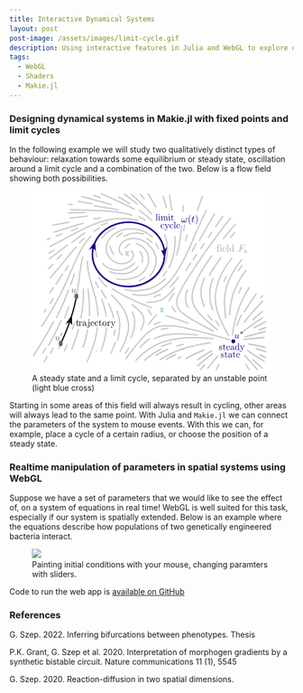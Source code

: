 ```yaml
---
title: Interactive Dynamical Systems
layout: post
post-image: /assets/images/limit-cycle.gif
description: Using interactive features in Julia and WebGL to explore qualitative behaviours in dynamical systems.
tags:
  - WebGL
  - Shaders
  - Makie.jl
---
```


### Designing dynamical systems in Makie.jl with fixed points and limit cycles

In the following example we will study two qualitatively distinct types of behaviour: relaxation towards some equilibrium or steady state, oscillation around a limit cycle and a combination of the two. Below is a flow field showing both possibilities.

<figure>
  <img src="/assets/images/dynamical-system.png"/>
  <figcaption>A steady state and a limit cycle, separated by an unstable point (light blue cross)</figcaption>
</figure>

Starting in some areas of this field will always result in cycling, other areas will always lead to the same point. With Julia and `Makie.jl` we can connect the parameters of the system to mouse events. With this we can, for example, place a cycle of a certain radius, or choose the position of a steady state.

### Realtime manipulation of parameters in spatial systems using WebGL

Suppose we have a set of parameters that we would like to see the effect of, on a system of equations in real time! WebGL is well suited for this task, especially if our system is spatially extended. Below is an example where the equations describe how populations of two genetically engineered bacteria interact.

<figure>
  <img src="/assets/images/double-exclusive-reporter.gif"/>
  <figcaption>Painting initial conditions with your mouse, changing paramters with sliders.</figcaption>
</figure>

Code to run the web app is [available on GitHub](https://github.com/gszep/reaction-diffusion)

### References

G. Szep. 2022. Inferring bifurcations between phenotypes. Thesis

P.K. Grant, G. Szep et al. 2020. Interpretation of morphogen gradients by a synthetic bistable circuit. Nature communications 11 (1), 5545

G. Szep. 2020. Reaction-diffusion in two spatial dimensions.
